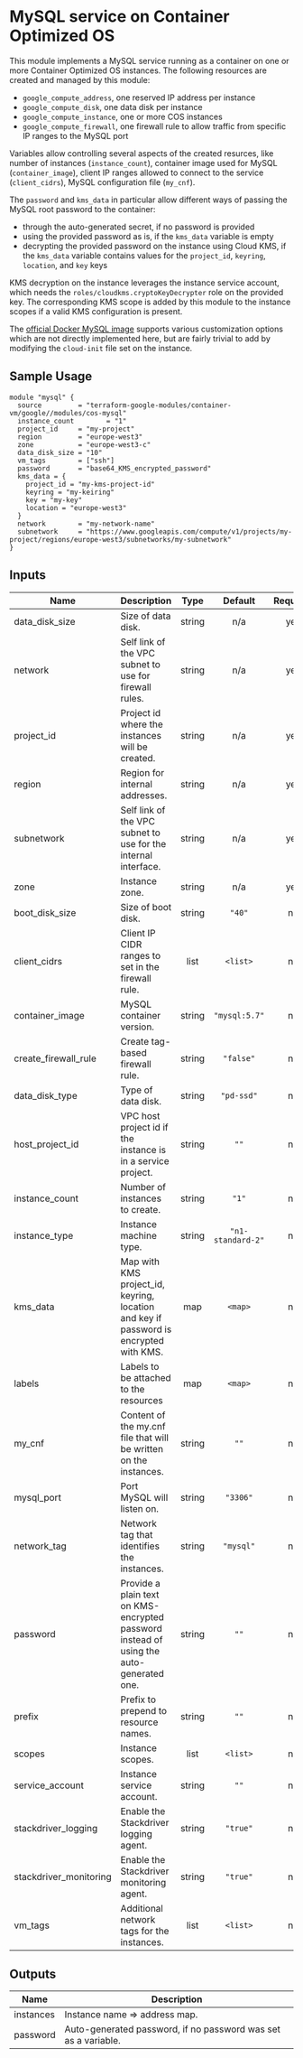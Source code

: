# MySQL service on Container Optimized OS

This module implements a MySQL service running as a container on one or more Container Optimized OS instances. The following resources are created and managed by this module:

* `google_compute_address`, one reserved IP address per instance
* `google_compute_disk`, one data disk per instance
* `google_compute_instance`, one or more COS instances
* `google_compute_firewall`, one firewall rule to allow traffic from specific IP ranges to the MySQL port

Variables allow controlling several aspects of the created resurces, like number of instances (`instance_count`), container image used for MySQL (`container_image`), client IP ranges allowed to connect to the service (`client_cidrs`), MySQL configuration file (`my_cnf`).

The `password` and `kms_data` in particular allow different ways of passing the MySQL root password to the container:

- through the auto-generated secret, if no password is provided
- using the provided password as is, if the `kms_data` variable is empty
- decrypting the provided password on the instance using Cloud KMS, if the `kms_data` variable contains values for the `project_id`, `keyring`, `location`, and `key` keys

KMS decryption on the instance leverages the instance service account, which needs the `roles/cloudkms.cryptoKeyDecrypter` role on the provided key. The corresponding KMS scope is added by this module to the instance scopes if a valid KMS configuration is present.

The [official Docker MySQL image](https://hub.docker.com/_/mysql) supports various customization options which are not directly implemented here, but are fairly trivial to add by modifying the `cloud-init` file set on the instance.

## Sample Usage

```hcl
module "mysql" {
  source         = "terraform-google-modules/container-vm/google//modules/cos-mysql"
  instance_count        = "1"
  project_id     = "my-project"
  region         = "europe-west3"
  zone           = "europe-west3-c"
  data_disk_size = "10"
  vm_tags        = ["ssh"]
  password       = "base64_KMS_encrypted_password"
  kms_data = {
    project_id = "my-kms-project-id"
    keyring = "my-keiring"
    key = "my-key"
    location = "europe-west3"
  }
  network        = "my-network-name"
  subnetwork     = "https://www.googleapis.com/compute/v1/projects/my-project/regions/europe-west3/subnetworks/my-subnetwork"
}
```

[^]: (autogen_docs_start)

## Inputs

| Name | Description | Type | Default | Required |
|------|-------------|:----:|:-----:|:-----:|
| data\_disk\_size | Size of data disk. | string | n/a | yes |
| network | Self link of the VPC subnet to use for firewall rules. | string | n/a | yes |
| project\_id | Project id where the instances will be created. | string | n/a | yes |
| region | Region for internal addresses. | string | n/a | yes |
| subnetwork | Self link of the VPC subnet to use for the internal interface. | string | n/a | yes |
| zone | Instance zone. | string | n/a | yes |
| boot\_disk\_size | Size of boot disk. | string | `"40"` | no |
| client\_cidrs | Client IP CIDR ranges to set in the firewall rule. | list | `<list>` | no |
| container\_image | MySQL container version. | string | `"mysql:5.7"` | no |
| create\_firewall\_rule | Create tag-based firewall rule. | string | `"false"` | no |
| data\_disk\_type | Type of data disk. | string | `"pd-ssd"` | no |
| host\_project\_id | VPC host project id if the instance is in a service project. | string | `""` | no |
| instance\_count | Number of instances to create. | string | `"1"` | no |
| instance\_type | Instance machine type. | string | `"n1-standard-2"` | no |
| kms\_data | Map with KMS project_id, keyring, location and key if password is encrypted with KMS. | map | `<map>` | no |
| labels | Labels to be attached to the resources | map | `<map>` | no |
| my\_cnf | Content of the my.cnf file that will be written on the instances. | string | `""` | no |
| mysql\_port | Port MySQL will listen on. | string | `"3306"` | no |
| network\_tag | Network tag that identifies the instances. | string | `"mysql"` | no |
| password | Provide a plain text on KMS-encrypted password instead of using the auto-generated one. | string | `""` | no |
| prefix | Prefix to prepend to resource names. | string | `""` | no |
| scopes | Instance scopes. | list | `<list>` | no |
| service\_account | Instance service account. | string | `""` | no |
| stackdriver\_logging | Enable the Stackdriver logging agent. | string | `"true"` | no |
| stackdriver\_monitoring | Enable the Stackdriver monitoring agent. | string | `"true"` | no |
| vm\_tags | Additional network tags for the instances. | list | `<list>` | no |

## Outputs

| Name | Description |
|------|-------------|
| instances | Instance name => address map. |
| password | Auto-generated password, if no password was set as a variable. |

[^]: (autogen_docs_end)
